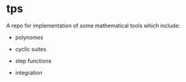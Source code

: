 # tps

A repo for implementation of some mathematical tools which include:
- polynomes

- cyclic suites

- step functions

- integration

